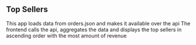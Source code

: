## Top Sellers

This app loads data from orders.json and makes it available over the api
The frontend calls the api, aggregates the data and displays the top sellers in ascending order with the most amount of revenue
